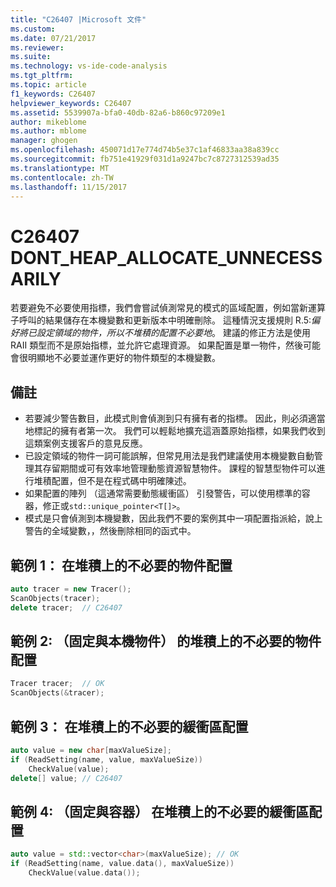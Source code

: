 ```yaml
---
title: "C26407 |Microsoft 文件"
ms.custom: 
ms.date: 07/21/2017
ms.reviewer: 
ms.suite: 
ms.technology: vs-ide-code-analysis
ms.tgt_pltfrm: 
ms.topic: article
f1_keywords: C26407
helpviewer_keywords: C26407
ms.assetid: 5539907a-bfa0-40db-82a6-b860c97209e1
author: mikeblome
ms.author: mblome
manager: ghogen
ms.openlocfilehash: 450071d17e774d74b5e37c1af46833aa38a839cc
ms.sourcegitcommit: fb751e41929f031d1a9247bc7c8727312539ad35
ms.translationtype: MT
ms.contentlocale: zh-TW
ms.lasthandoff: 11/15/2017
---
```

# <a name="c26407-dontheapallocateunnecessarily"></a>C26407 DONT_HEAP_ALLOCATE_UNNECESSARILY
若要避免不必要使用指標，我們會嘗試偵測常見的模式的區域配置，例如當新運算子呼叫的結果儲存在本機變數和更新版本中明確刪除。 這種情況支援規則 R.5:*偏好將已設定領域的物件，所以不堆積的配置不必要地*。 建議的修正方法是使用 RAII 類型而不是原始指標，並允許它處理資源。 如果配置是單一物件，然後可能會很明顯地不必要並運作更好的物件類型的本機變數。

## <a name="remarks"></a>備註
- 若要減少警告數目，此模式則會偵測到只有擁有者的指標。 因此，則必須適當地標記的擁有者第一次。 我們可以輕鬆地擴充這涵蓋原始指標，如果我們收到這類案例支援客戶的意見反應。
- 已設定領域的物件一詞可能誤解，但常見用法是我們建議使用本機變數自動管理其存留期間或可有效率地管理動態資源智慧物件。 課程的智慧型物件可以進行堆積配置，但不是在程式碼中明確陳述。
- 如果配置的陣列 （這通常需要動態緩衝區） 引發警告，可以使用標準的容器，修正或`std::unique_pointer<T[]>`。
- 模式是只會偵測到本機變數，因此我們不要的案例其中一項配置指派給，說上警告的全域變數，，然後刪除相同的函式中。

## <a name="example-1-unnecessary-object-allocation-on-heap"></a>範例 1： 在堆積上的不必要的物件配置
```cpp
auto tracer = new Tracer();
ScanObjects(tracer);
delete tracer;  // C26407
```

## <a name="example-2-unnecessary-object-allocation-on-heap-fixed-with-local-object"></a>範例 2: （固定與本機物件） 的堆積上的不必要的物件配置
```cpp
Tracer tracer;  // OK
ScanObjects(&tracer);
```

## <a name="example-3-unnecessary-buffer-allocation-on-heap"></a>範例 3： 在堆積上的不必要的緩衝區配置
```cpp
auto value = new char[maxValueSize];
if (ReadSetting(name, value, maxValueSize))
    CheckValue(value);
delete[] value; // C26407
```
## <a name="example-4-unnecessary-buffer-allocation-on-the-heap-fixed-with-container"></a>範例 4: （固定與容器） 在堆積上的不必要的緩衝區配置
```cpp
auto value = std::vector<char>(maxValueSize); // OK
if (ReadSetting(name, value.data(), maxValueSize))
    CheckValue(value.data());
```
